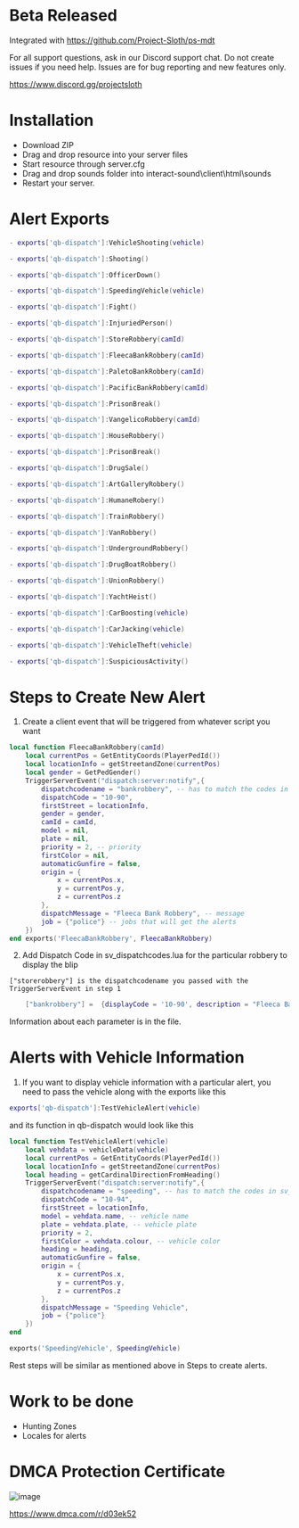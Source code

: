 # Beta Released

Integrated with https://github.com/Project-Sloth/ps-mdt

For all support questions, ask in our Discord support chat. Do not create issues if you need help. Issues are for bug reporting and new features only.

https://www.discord.gg/projectsloth

# Installation
* Download ZIP
* Drag and drop resource into your server files
* Start resource through server.cfg
* Drag and drop sounds folder into interact-sound\client\html\sounds
* Restart your server.


# Alert Exports
```lua
- exports['qb-dispatch']:VehicleShooting(vehicle)

- exports['qb-dispatch']:Shooting()

- exports['qb-dispatch']:OfficerDown()

- exports['qb-dispatch']:SpeedingVehicle(vehicle)

- exports['qb-dispatch']:Fight()

- exports['qb-dispatch']:InjuriedPerson()

- exports['qb-dispatch']:StoreRobbery(camId)

- exports['qb-dispatch']:FleecaBankRobbery(camId)

- exports['qb-dispatch']:PaletoBankRobbery(camId)

- exports['qb-dispatch']:PacificBankRobbery(camId)

- exports['qb-dispatch']:PrisonBreak()

- exports['qb-dispatch']:VangelicoRobbery(camId)

- exports['qb-dispatch']:HouseRobbery()

- exports['qb-dispatch']:PrisonBreak()

- exports['qb-dispatch']:DrugSale()

- exports['qb-dispatch']:ArtGalleryRobbery()

- exports['qb-dispatch']:HumaneRobery()

- exports['qb-dispatch']:TrainRobbery()

- exports['qb-dispatch']:VanRobbery()

- exports['qb-dispatch']:UndergroundRobbery()

- exports['qb-dispatch']:DrugBoatRobbery()

- exports['qb-dispatch']:UnionRobbery()

- exports['qb-dispatch']:YachtHeist()

- exports['qb-dispatch']:CarBoosting(vehicle)

- exports['qb-dispatch']:CarJacking(vehicle)

- exports['qb-dispatch']:VehicleTheft(vehicle)

- exports['qb-dispatch']:SuspiciousActivity()
```

# Steps to Create New Alert

1. Create a client event that will be triggered from whatever script you want

```lua
local function FleecaBankRobbery(camId)
    local currentPos = GetEntityCoords(PlayerPedId())
    local locationInfo = getStreetandZone(currentPos)
    local gender = GetPedGender()
    TriggerServerEvent("dispatch:server:notify",{
        dispatchcodename = "bankrobbery", -- has to match the codes in sv_dispatchcodes.lua so that it generates the right blip
        dispatchCode = "10-90",
        firstStreet = locationInfo,
        gender = gender,
        camId = camId,
        model = nil,
        plate = nil,
        priority = 2, -- priority
        firstColor = nil,
        automaticGunfire = false,
        origin = {
            x = currentPos.x,
            y = currentPos.y,
            z = currentPos.z
        },
        dispatchMessage = "Fleeca Bank Robbery", -- message
        job = {"police"} -- jobs that will get the alerts
    })
end exports('FleecaBankRobbery', FleecaBankRobbery)
```

2. Add Dispatch Code in sv_dispatchcodes.lua for the particular robbery to display the blip

`["storerobbery"] is the dispatchcodename you passed with the TriggerServerEvent in step 1`
```lua
	["bankrobbery"] =  {displayCode = '10-90', description = "Fleeca Bank Robbery In Progress", radius = 0, recipientList = {'police'}, blipSprite = 500, blipColour = 2, blipScale = 1.5, blipLength = 2, sound = "robberysound"},
```
Information about each parameter is in the file.

# Alerts with Vehicle Information
1. If you want to display vehicle information with a particular alert, you need to pass the vehicle along with the exports like this
```lua 
exports['qb-dispatch']:TestVehicleAlert(vehicle)
```

and its function in qb-dispatch would look like this

```lua
local function TestVehicleAlert(vehicle)
    local vehdata = vehicleData(vehicle)
    local currentPos = GetEntityCoords(PlayerPedId())
    local locationInfo = getStreetandZone(currentPos)
    local heading = getCardinalDirectionFromHeading()
    TriggerServerEvent("dispatch:server:notify",{
        dispatchcodename = "speeding", -- has to match the codes in sv_dispatchcodes.lua so that it generates the right blip
        dispatchCode = "10-94",
        firstStreet = locationInfo,
        model = vehdata.name, -- vehicle name
        plate = vehdata.plate, -- vehicle plate
        priority = 2, 
        firstColor = vehdata.colour, -- vehicle color
        heading = heading, 
        automaticGunfire = false,
        origin = {
            x = currentPos.x,
            y = currentPos.y,
            z = currentPos.z
        },
        dispatchMessage = "Speeding Vehicle",
        job = {"police"}
    })
end 

exports('SpeedingVehicle', SpeedingVehicle)
```

Rest steps will be similar as mentioned above in Steps to create alerts.

# Work to be done

* Hunting Zones
* Locales for alerts

# DMCA Protection Certificate
![image](https://user-images.githubusercontent.com/82112471/169714852-1c4597b8-0ed3-4b56-a439-d0462681e3ff.png)

https://www.dmca.com/r/d03ek52
